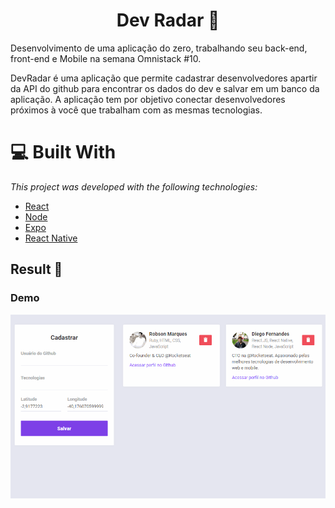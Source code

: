 # <h1 align="center">Dev Radar :satellite:</h1>
Desenvolvimento de uma aplicação do zero, trabalhando seu back-end, front-end e Mobile na semana Omnistack #10.

DevRadar é uma aplicação que permite cadastrar desenvolvedores apartir da API do github para encontrar os dados do dev e salvar em um banco da aplicação. A aplicação tem por objetivo conectar desenvolvedores próximos à você que trabalham com as mesmas tecnologias.

# :computer: Built With
_This project was developed with the following technologies:_

* [React](https://reactjs.org/)
* [Node](https://nodejs.org/en/)
* [Expo](https://expo.io/)
* [React Native](https://reactnative.dev/)

## Result :dart: 
### Demo

<p align="center"><img src="https://github.com/cbsalt/devradar-web/blob/master/src/assets/devradar-interface.gif"></p>
